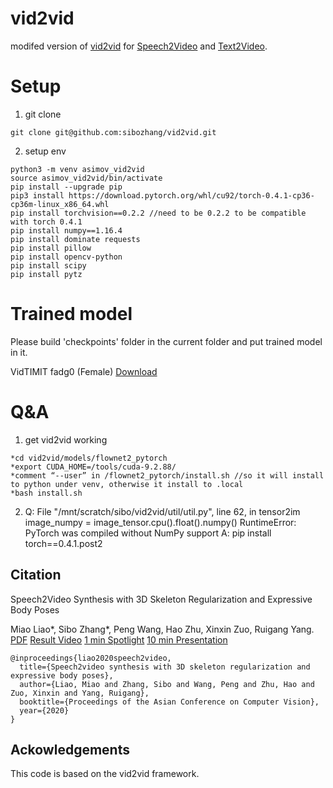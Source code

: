 # vid2vid
modifed version of [vid2vid](https://github.com/NVIDIA/vid2vid) for [Speech2Video](https://github.com/sibozhang/Speech2Video) and [Text2Video](https://github.com/sibozhang/Speech2Video).

# Setup
1. git clone
```
git clone git@github.com:sibozhang/vid2vid.git
```

2. setup env
```
python3 -m venv asimov_vid2vid
source asimov_vid2vid/bin/activate
pip install --upgrade pip
pip3 install https://download.pytorch.org/whl/cu92/torch-0.4.1-cp36-cp36m-linux_x86_64.whl 
pip install torchvision==0.2.2 //need to be 0.2.2 to be compatible with torch 0.4.1
pip install numpy==1.16.4
pip install dominate requests
pip install pillow
pip install opencv-python 
pip install scipy 
pip install pytz
```

# Trained model
Please build 'checkpoints' folder in the current folder and put trained model in it.

VidTIMIT fadg0 (Female) [Download](https://www.dropbox.com/sh/lk6et49v2uyfzjx/AADAFAp02_b3FQchaYxOZ0EMa?dl=0)

# Q&A
1. get vid2vid working
```
*cd vid2vid/models/flownet2_pytorch
*export CUDA_HOME=/tools/cuda-9.2.88/
*comment “--user” in /flownet2_pytorch/install.sh //so it will install to python under venv, otherwise it install to .local
*bash install.sh
```
2.  Q: File "/mnt/scratch/sibo/vid2vid/util/util.py", line 62, in tensor2im
    image_numpy = image_tensor.cpu().float().numpy()
RuntimeError: PyTorch was compiled without NumPy support
A: pip install torch==0.4.1.post2


## Citation
Speech2Video Synthesis with 3D Skeleton Regularization and Expressive Body Poses

Miao Liao*, Sibo Zhang*, Peng Wang, Hao Zhu, Xinxin Zuo, Ruigang Yang. [PDF](https://arxiv.org/pdf/2007.09198.pdf) [Result Video](https://youtu.be/MUlRtgbGeUs)
[1 min Spotlight](https://youtu.be/04oqf7kDzXo) [10 min Presentation](https://youtu.be/E8Dvef0Z4sw)
```
@inproceedings{liao2020speech2video,
  title={Speech2video synthesis with 3D skeleton regularization and expressive body poses},
  author={Liao, Miao and Zhang, Sibo and Wang, Peng and Zhu, Hao and Zuo, Xinxin and Yang, Ruigang},
  booktitle={Proceedings of the Asian Conference on Computer Vision},
  year={2020}
}
```

## Ackowledgements
This code is based on the vid2vid framework.
